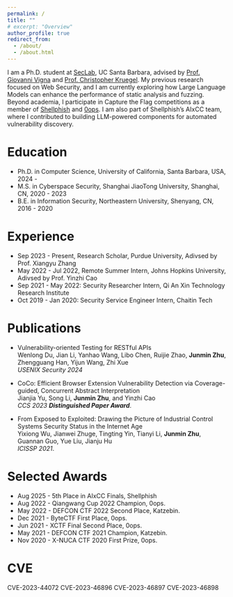 ```yaml
---
permalink: /
title: ""
# excerpt: "Overview"
author_profile: true
redirect_from:
  - /about/
  - /about.html
---
```


I am a Ph.D. student at [SecLab](https://seclab.cs.ucsb.edu/members/), UC Santa Barbara, advised by [Prof. Giovanni Vigna](https://sites.cs.ucsb.edu/~vigna/) and [Prof. Christopher Kruegel](https://sites.cs.ucsb.edu/~chris/). My previous research focused on Web Security, and I am currently exploring how Large Language Models can enhance the performance of static analysis and fuzzing. Beyond academia, I participate in Capture the Flag competitions as a member of [Shellphish](https://shellphish.net/) and [0ops](https://0ops.sjtu.cn/). I am also part of Shellphish’s AIxCC team, where I contributed to building LLM-powered components for automated vulnerability discovery.

# Education
* Ph.D. in Computer Science, University of California, Santa Barbara, USA, 2024 -
* M.S. in Cyberspace Security, Shanghai JiaoTong University, Shanghai, CN, 2020 - 2023
* B.E. in Information Security, Northeastern University, Shenyang, CN, 2016 - 2020

# Experience

* Sep 2023 - Present, Research Scholar, Purdue University, Adivsed by Prof. Xiangyu Zhang
* May 2022 - Jul 2022, Remote Summer Intern, Johns Hopkins University, Adivsed by Prof. Yinzhi Cao
* Sep 2021 - May 2022:  Security Researcher Intern, Qi An Xin Technology Research Institute
* Oct 2019 - Jan 2020: Security Service Engineer Intern, Chaitin Tech


# Publications

* Vulnerability-oriented Testing for RESTful APIs<br>
Wenlong Du, Jian Li, Yanhao Wang, Libo Chen, Ruijie Zhao, <b>Junmin Zhu</b>, Zhengguang Han, Yijun Wang, Zhi Xue<br>
<i>USENIX Security 2024</i>

* CoCo: Efficient Browser Extension Vulnerability Detection via Coverage-guided, Concurrent Abstract Interpretation<br>
Jianjia Yu, Song Li, <b>Junmin Zhu</b>, and Yinzhi Cao<br>
<i>CCS 2023 <b>Distinguished Paper Award</b></i>.

* From Exposed to Exploited: Drawing the Picture of Industrial Control Systems Security Status in the Internet Age<br>
Yixiong Wu, Jianwei Zhuge, Tingting Yin, Tianyi Li, <b>Junmin Zhu</b>, Guannan Guo, Yue Liu, Jianju Hu<br>
<i>ICISSP 2021</i>.



# Selected Awards

* Aug 2025 - 5th Place in AIxCC Finals, Shellphish
* Aug 2022 - Qiangwang Cup 2022 Champion, 0ops.
* May 2022 - DEFCON CTF 2022 Second Place, Katzebin.
* Dec 2021 - ByteCTF First Place, 0ops.
* Jun 2021 - XCTF Final Second Place, 0ops.
* May 2021 - DEFCON CTF 2021 Champion, Katzebin.
* Nov 2020 - X-NUCA CTF 2020 First Prize, 0ops.


# CVE

CVE-2023-44072
CVE-2023-46896
CVE-2023-46897
CVE-2023-46898